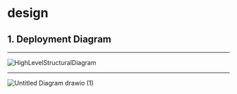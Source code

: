 # design


## 1. Deployment Diagram

---

![HighLevelStructuralDiagram](
https://viewer.diagrams.net/?tags=%7B%7D&highlight=0000ff&edit=_blank&layers=1&nav=1&title=uml.drawio#R7VrbUuM4EP2aPJKy7NiExzjhMrNhKrvsLjtPlLAVW4tseWQFEr5%2BWrZ8T4YECKEYqqhKutWSWt2nL1LoWeNoeS5wEl5yn7CeafjLnjXpmSYaDC34UJxVzjkeopwRCOproYpxRR%2BJZhqau6A%2BSRuCknMmadJkejyOiScbPCwEf2iKzTlr7prggHQYVx5mXe419WWYc4fmccW%2FIDQIi52Rc5KPRLgQ1idJQ%2BzzhxrLOu1ZY8G5zL9FyzFhyniFXa6%2FrK7Z9M45%2F%2Fpn%2BgP%2F4%2F7x97d%2Fj%2FLFznaZUh5BkFg%2Be%2BnvwTIe8otvXz1EZuTx7HJ2c66nGPeYLbS9Rr4vSJq6nN%2FpY8tVYcv0gUYMx0C5cx7LKz1iAO2FlPlTvOILpWEqsXdXUG7IBX0EecxgCAEDhoXUULGMhsSVmqnXBD1AZlYcG7VYl3jZEJziVBbacMZwktLbTD81McIioLHLpeSRFtJHJ0KSZQsrTxgald6HsCE8IlKsYJ5exbS1VXXEDDX5UMEPFZgKa9BzNA9rxAflypVX4Yt27A5ORh0n01gK7i88SXkMIz1rlDla0DjoOB2sIzOfCX5HxpxxAfyY5yigjLVYmNEgBpKRuZqmzEshGkeaHVHfVyu7aYI92G6aiU0GFecvbRHF4jB9zrKgC2EigRXchIP2mYlsF%2F7AaGOjb%2Fds0HUMNKpo%2BFPiQo55DOpjmjmVAEweiIKKK7jEEt%2BWIN4KEZvjqIsIjQBrSwRY%2B0KA2Y3zjp%2BJD3lTk2CzkAc8xuy04oK5FrFPfG2sSmbKeaLD7H8i5UpHNl5IrmJbRkXc53uqjZ4Rb6AsXwiP%2FAroji4wEOzkV%2B7aEMCCMCzpfVO7dc7Ipo6EwKuagAZmtfJMMaq8YKFmXkBOK2HvJg9fcg0qWJRHeUGucNYgxWEqWpIGXpwfC1X4dGLNM4iRLLNs4mblU%2FGPpIKGGhvUxlRKOdKJQo154H4imsM%2B8bjAWYLKZBT0BKOQY8qt4VugPzMFbwvGjIhUJbacDXa4bYsCL2nzQtHmPOvEeeJTg0M12FY2xhHppNzNSu1DBZyX%2BANrMYf%2Bioibd2CPiFeaWKMD6QBV6CbmpSWyTPC2KqSq6B3q%2BJiyJzZvlat2Y5Elmnb3UesfVKtS9K15fUKmps9wRJlKsheE3RO16rqytYdG0WomeDBct09w1vQJyN5bo2D%2BHo3C8baNgvManUKntJfdX9EgIru5RK6YnlX5dNeWA7WuItbgLVqI4w%2FQQmTXYJjuv%2Bcu4kBtw9tumxVnGPSJhCKxYfuPVxwGzcgdoC1rw8neXhGGHyCsJ4QRWPAzsj8j%2B3Bt3%2FsL7ZMPENqX3Kfz1Wdof4b2AYu2895C27S3uNDF%2Fkj90gaUx3CaUq9preZ1DuwjVv8pom8X5HctmRGTZV1ysiqoJZX5tIFlaVrNOzL6xsDUjGquIupTZ0TQSNXuXv2tfo9XxOELr4g1l9trPF7wXniTLJFTIM5oISk%2FaOcm2X1tblUlq%2F3GsOFK%2Blq3RnPdw%2FPbvzyU6EZ9A9XhbfRPLPMpiCvqlYF6qCcKG21IZbsCq0TkjsDa9a2jrfAL3zqArH7az8Wrf5CwTn8C)

---

![Untitled Diagram drawio (1)](https://user-images.githubusercontent.com/59121980/143381861-807f22f9-d370-4a86-846f-d1fdedf4a376.png)
